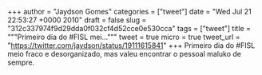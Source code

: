 
+++
author = "Jaydson Gomes"
categories = ["tweet"]
date = "Wed Jul 21 22:53:27 +0000 2010"
draft = false
slug = "312c337974f9d29dda0f032cf4d52cce0e530cca"
tags = ["tweet"]
title = """Primeiro dia do #FISL mei..."""
tweet = true
micro = true
tweet_url = "https://twitter.com/jaydson/status/19111615841"
+++
Primeiro dia do #FISL meio fraco e desorganizado, mas valeu encontrar o pessoal maluko de sempre.
